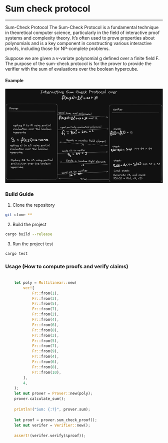 # Sum check protocol
--------------------

Sum-Check Protocol The Sum-Check Protocol is a fundamental technique in theoretical computer science, particularly in the field of interactive proof systems and complexity theory. It’s often used to prove properties about polynomials and is a key component in constructing various interactive proofs, including those for NP-complete problems.

Suppose we are given a v-variate polynomial g defined over a finite field F. The purpose of the sum-check protocol is for the prover to provide the verifier with the sum of evaluations over the boolean hypercube.

#### Example
![Sum Check Protocol Example](https://raw.githubusercontent.com/developeruche/cryptography-n-zk-research/main/assets/sum%20check%20protocol.png)


###  Build Guide

1. Clone the repository

```bash
git clone **
```

2. Build the project

```bash
cargo build --release
```

3. Run the project test

```bash
cargo test
```

### Usage (How to compute proofs and verify claims)

```rust

    let poly = Multilinear::new(
        vec![
            Fr::from(1),
            Fr::from(3),
            Fr::from(5),
            Fr::from(7),
            Fr::from(2),
            Fr::from(4),
            Fr::from(6),
            Fr::from(8),
            Fr::from(3),
            Fr::from(5),
            Fr::from(7),
            Fr::from(9),
            Fr::from(4),
            Fr::from(6),
            Fr::from(8),
            Fr::from(10),
        ],
        4,
    );
    let mut prover = Prover::new(poly);
    prover.calculate_sum();
    
    println!("Sum: {:?}", prover.sum);
    
    let proof = prover.sum_check_proof();
    let mut verifer = Verifier::new();
    
    assert!(verifer.verify(&proof));

```
